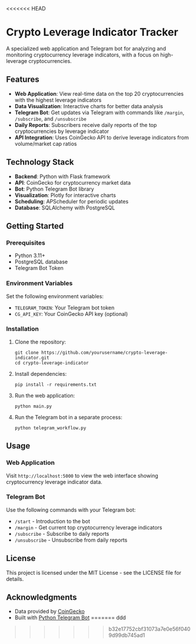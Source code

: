 <<<<<<< HEAD
# Crypto Leverage Indicator Tracker

A specialized web application and Telegram bot for analyzing and monitoring cryptocurrency leverage indicators, with a focus on high-leverage cryptocurrencies.

## Features

- **Web Application**: View real-time data on the top 20 cryptocurrencies with the highest leverage indicators
- **Data Visualization**: Interactive charts for better data analysis
- **Telegram Bot**: Get updates via Telegram with commands like `/margin`, `/subscribe`, and `/unsubscribe`
- **Daily Reports**: Subscribers receive daily reports of the top cryptocurrencies by leverage indicator
- **API Integration**: Uses CoinGecko API to derive leverage indicators from volume/market cap ratios

## Technology Stack

- **Backend**: Python with Flask framework
- **API**: CoinGecko for cryptocurrency market data
- **Bot**: Python Telegram Bot library
- **Visualization**: Plotly for interactive charts
- **Scheduling**: APScheduler for periodic updates
- **Database**: SQLAlchemy with PostgreSQL

## Getting Started

### Prerequisites

- Python 3.11+
- PostgreSQL database
- Telegram Bot Token

### Environment Variables

Set the following environment variables:

- `TELEGRAM_TOKEN`: Your Telegram bot token
- `CG_API_KEY`: Your CoinGecko API key (optional)

### Installation

1. Clone the repository:
   ```
   git clone https://github.com/yourusername/crypto-leverage-indicator.git
   cd crypto-leverage-indicator
   ```

2. Install dependencies:
   ```
   pip install -r requirements.txt
   ```

3. Run the web application:
   ```
   python main.py
   ```

4. Run the Telegram bot in a separate process:
   ```
   python telegram_workflow.py
   ```

## Usage

### Web Application

Visit `http://localhost:5000` to view the web interface showing cryptocurrency leverage indicator data.

### Telegram Bot

Use the following commands with your Telegram bot:

- `/start` - Introduction to the bot
- `/margin` - Get current top cryptocurrency leverage indicators
- `/subscribe` - Subscribe to daily reports
- `/unsubscribe` - Unsubscribe from daily reports

## License

This project is licensed under the MIT License - see the LICENSE file for details.

## Acknowledgments

- Data provided by [CoinGecko](https://www.coingecko.com/)
- Built with [Python Telegram Bot](https://python-telegram-bot.org/)
=======
ddd
>>>>>>> b32e17752cbf31073a7e0e56f0409d99db745ad1
